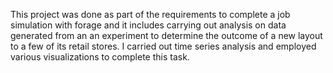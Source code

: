 This project was done as part of the requirements to complete a job simulation with forage and it includes carrying out analysis on data generated from an an experiment to determine the outcome of a new layout to a few of its retail stores. I carried out time series analysis and employed various visualizations to complete this task.
